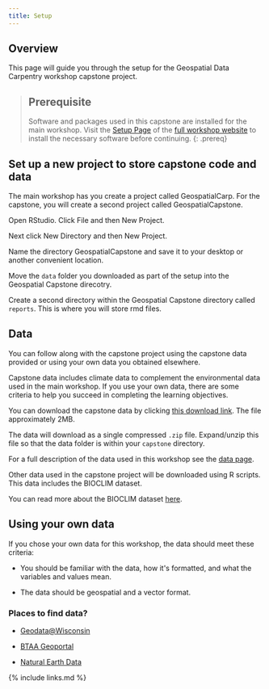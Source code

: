 ```yaml
---
title: Setup
---
```


## Overview

This page will guide you through the setup for the Geospatial Data Carpentry workshop capstone
project.

> ## Prerequisite
>
> Software and packages used in this capstone are installed for the main workshop.
> Visit the [Setup Page](https://uw-madison-datascience.github.io/geospatial-workshop/setup.html) of
> the [full workshop website](https://uw-madison-datascience.github.io/geospatial-workshop/) to install the necessary
> software before continuing.
{: .prereq}

## Set up a new project to store capstone code and data

The main workshop has you create a project called GeospatialCarp.
For the capstone, you will create a second project called GeospatialCapstone.

Open RStudio. Click File and then New Project.

Next click New Directory and then New Project.

Name the directory GeospatialCapstone and save it to your desktop or another convenient location.

Move the `data` folder you downloaded as part of the setup into the Geospatial Capstone direcotry.

Create a second directory within the Geospatial Capstone directory called `reports`.
This is where you will store rmd files.

## Data

You can follow along with the capstone project using the capstone data provided or
using your own data you obtained elsewhere.

Capstone data includes climate data to complement the environmental data used in the main workshop.
If you use your own data, there are some criteria to
help you succeed in completing the learning objectives.

You can download the capstone data by clicking [this download link](FIXME).
The file approximately 2MB.

The data will download as a single compressed `.zip` file.
Expand/unzip this file so that the data folder is within your `capstone` directory.

For a full description of the data used in this workshop see the [data page](data).

Other data used in the capstone project will be downloaded using R scripts.
This data includes the BIOCLIM dataset.

You can read more about the BIOCLIM dataset
[here](https://rdrr.io/cran/dismo/man/bioclim.html). 

## Using your own data

If you chose your own data for this workshop, the data should meet these criteria:

* You should be familiar with the data, how it's formatted, and what the variables and values mean.

* The data should be geospatial and a vector format.

### Places to find data?

* [Geodata@Wisconsin](https://geodata.wisc.edu/)

* [BTAA Geoportal](https://geo.btaa.org/)

* [Natural Earth Data](https://www.naturalearthdata.com/)

{% include links.md %}
